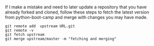If I make a mistake and need to later update a repository that you have already forked and cloned, follow these steps to fetch the latest version from python-boot-camp and merge with changes you may have made.

```
git remote add  upstream URL.git
git remote -v
git fetch upstream
git merge upstream/master -m "fetching and merging"
```